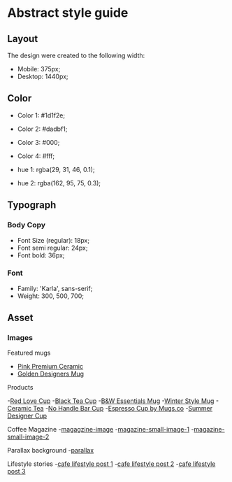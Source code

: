 # Abstract style guide

## Layout

The design were created to the following width:

- Mobile: 375px;
- Desktop: 1440px;

## Color

- Color 1: #1d1f2e;
- Color 2: #dadbf1;
- Color 3: #000;
- Color 4: #fff;

- hue 1: rgba(29, 31, 46, 0.1);
- hue 2: rgba(162, 95, 75, 0.3);

## Typograph

### Body Copy

- Font Size (regular): 18px;
- Font semi regular: 24px;
- Font bold: 36px;

### Font

- Family: 'Karla', sans-serif;
- Weight: 300, 500, 700;

## Asset

### Images

Featured mugs

- [Pink Premium Ceramic](https://assets-global.website-files.com/5be96251aaba7a84f6ecdf81/5be96251aaba7a512bece011_liana-mikah-698524-unsplash.jpg)
- [Golden Designers Mug](https://assets-global.website-files.com/5be96251aaba7a84f6ecdf81/5be96251aaba7a25acecdfd6_jakub-dziubak-394720-unsplash.jpg)

Products

-[Red Love Cup](https://assets-global.website-files.com/5be96251aaba7a84f6ecdf81/5be96251aaba7a6173ece01a_trent-erwin-570303-unsplash.jpg)
-[Black Tea Cup](https://assets-global.website-files.com/5be96251aaba7a84f6ecdf81/5be96251aaba7a0c09ece01c_steve-harvey-523112-unsplash.jpg)
-[B&W Essentials Mug](https://assets-global.website-files.com/5be96251aaba7a84f6ecdf81/5be96251aaba7a223decdff8_ronaldo-arthur-vidal-66241-unsplash.jpg)
-[Winter Style Mug](https://assets-global.website-files.com/5be96251aaba7a84f6ecdf81/5be96251aaba7a223decdff8_ronaldo-arthur-vidal-66241-unsplash.jpg)
-[Ceramic Tea](https://assets-global.website-files.com/5be96251aaba7a84f6ecdf81/5be96251aaba7ae493ece012_rawpixel-645289-unsplash.jpg)
-[No Handle Bar Cup](https://assets-global.website-files.com/5be96251aaba7a84f6ecdf81/5be96251aaba7a8461ece016_nathan-dumlao-643391-unsplash.jpg)
-[Espresso Cup by Mugs.co](https://assets-global.website-files.com/5be96251aaba7a84f6ecdf81/5be96251aaba7a1db2ece009_natanja-grun-600152-unsplash.jpg)
-[Summer Designer Cup](https://assets-global.website-files.com/5be96251aaba7a84f6ecdf81/5be96251aaba7a81a6ecdfe7_levi-guzman-1077850-unsplash.jpg)

Coffee Magazine
-[magagzine-image](https://assets.website-files.com/5be96251aaba7a7b19ecdf69/5be96251aaba7a2f3decdfa9_Image.jpg)
-[magazine-small-image-1](https://assets.website-files.com/5be96251aaba7a7b19ecdf69/5be96251aaba7aa6d0ecdfa7_Image%202.jpg)
-[magazine-small-image-2](https://assets.website-files.com/5be96251aaba7a7b19ecdf69/5be96251aaba7a528fecdfa6_Image.jpg)

Parallax background
-[parallax](https://assets.website-files.com/5be96251aaba7a7b19ecdf69/5be96251aaba7ac1c6ecdfd2_Section%20Image%202.jpg)

Lifestyle stories
-[cafe lifestyle post 1](https://assets-global.website-files.com/5be96251aaba7a84f6ecdf81/5be96251aaba7a4ce6ece036_bar-cafe-caffeine-1002740.jpg)
-[cafe lifestyle post 2](https://assets-global.website-files.com/5be96251aaba7a84f6ecdf81/5be96251aaba7a481bece02f_Blog%20Pic%20Head%201.jpg)
-[cafe lifestyle post 3](https://assets-global.website-files.com/5be96251aaba7a84f6ecdf81/5be96251aaba7a5e47ece03c_Blog%20Pic%20Head%208.jpg)
